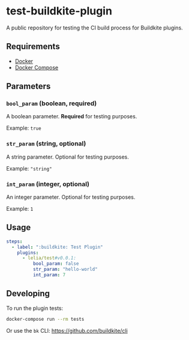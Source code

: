 # test-buildkite-plugin

A public repository for testing the CI build process for Buildkite plugins.

## Requirements

* [Docker](https://docs.docker.com/get-docker/)
* [Docker Compose](https://docs.docker.com/compose/install/)

## Parameters

### `bool_param` (boolean, required)

A boolean parameter. **Required** for testing purposes.

Example: `true`

### `str_param` (string, optional)

A string parameter. Optional for testing purposes.

Example: `"string"`

### `int_param` (integer, optional)

An integer parameter. Optional for testing purposes.

Example: `1`

## Usage

```yaml
steps:
  - label: ":buildkite: Test Plugin"
    plugins:
      - lelia/test#v0.0.1:
          bool_param: false
          str_param: "hello-world"
          int_param: 7
```

## Developing

To run the plugin tests:

```bash
docker-compose run --rm tests
```

Or use the `bk` CLI: https://github.com/buildkite/cli
